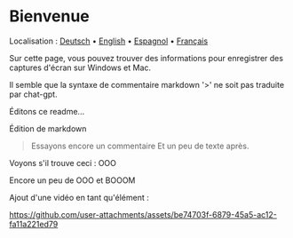 # Bienvenue
Localisation : [Deutsch](https://ewildingli.github.io/Global-Instructor-Guidelines/DE/) • [English](https://ewildingli.github.io/Global-Instructor-Guidelines/) • [Espagnol](https://ewildingli.github.io/Global-Instructor-Guidelines/ES/) • [Français](https://ewildingli.github.io/Global-Instructor-Guidelines/FR/)

Sur cette page, vous pouvez trouver des informations pour enregistrer des captures d'écran sur Windows et Mac.

Il semble que la syntaxe de commentaire markdown '>' ne soit pas traduite par chat-gpt.

Éditons ce readme...

Édition de markdown

> Essayons encore un commentaire
Et un peu de texte après.

Voyons s'il trouve ceci : OOO

Encore un peu de OOO et BOOOM

Ajout d'une vidéo en tant qu'élément :

https://github.com/user-attachments/assets/be74703f-6879-45a5-ac12-fa11a221ed79